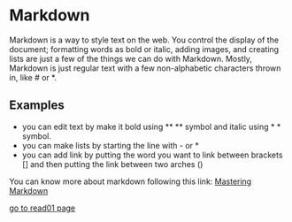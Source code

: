 # Markdown
Markdown is a way to style text on the web. You control the display of the document; formatting words as bold or italic, adding images, and creating lists are just a few of the things we can do with Markdown. Mostly, Markdown is just regular text with a few non-alphabetic characters thrown in, like # or *.
## Examples
- you can edit text by make it bold using ** ** symbol and italic using * * symbol.
- you can make lists by starting the line with - or * 
- you can add link by putting the word you want to link between brackets [] and then putting the link between two arches ()

You can know more about markdown following this link: [Mastering Markdown](https://guides.github.com/features/mastering-markdown/)

[go to read01 page](README.md)
